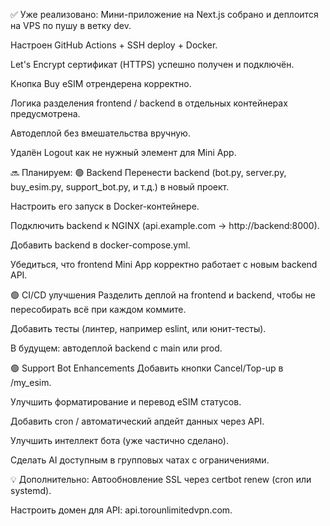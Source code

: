 ✅ Уже реализовано:
 Мини-приложение на Next.js собрано и деплоится на VPS по пушу в ветку dev.

 Настроен GitHub Actions + SSH deploy + Docker.

 Let's Encrypt сертификат (HTTPS) успешно получен и подключён.

 Кнопка Buy eSIM отрендерена корректно.

 Логика разделения frontend / backend в отдельных контейнерах предусмотрена.

 Автодеплой без вмешательства вручную.

 Удалён Logout как не нужный элемент для Mini App.

🔜 Планируем:
🟢 Backend
 Перенести backend (bot.py, server.py, buy_esim.py, support_bot.py, и т.д.) в новый проект.

 Настроить его запуск в Docker-контейнере.

 Подключить backend к NGINX (api.example.com → http://backend:8000).

 Добавить backend в docker-compose.yml.

 Убедиться, что frontend Mini App корректно работает с новым backend API.

🟢 CI/CD улучшения
 Разделить деплой на frontend и backend, чтобы не пересобирать всё при каждом коммите.

 Добавить тесты (линтер, например eslint, или юнит-тесты).

 В будущем: автодеплой backend с main или prod.

🟢 Support Bot Enhancements
 Добавить кнопки Cancel/Top-up в /my_esim.

 Улучшить форматирование и перевод eSIM статусов.

 Добавить cron / автоматический апдейт данных через API.

 Улучшить интеллект бота (уже частично сделано).

 Сделать AI доступным в групповых чатах с ограничениями.

💡 Дополнительно:
 Автообновление SSL через certbot renew (cron или systemd).

 Настроить домен для API: api.torounlimitedvpn.com.
